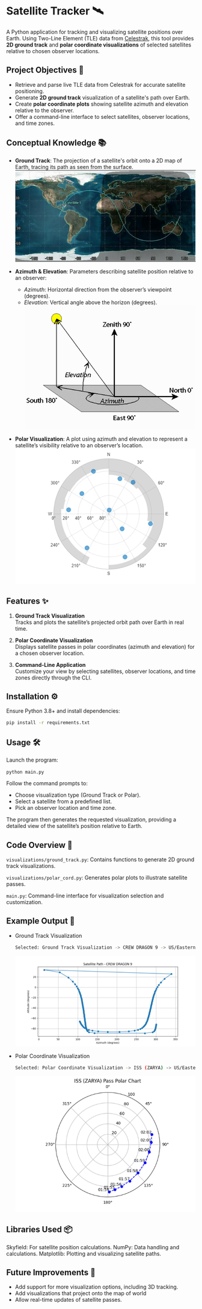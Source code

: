 # Satellite Tracker 🛰️

A Python application for tracking and visualizing satellite positions over Earth. Using Two-Line Element (TLE) data from [Celestrak](https://celestrak.com/), this tool provides **2D ground track** and **polar coordinate visualizations** of selected satellites relative to chosen observer locations.

## Project Objectives 📌

- Retrieve and parse live TLE data from Celestrak for accurate satellite positioning.
- Generate **2D ground track** visualization of a satellite's path over Earth.
- Create **polar coordinate plots** showing satellite azimuth and elevation relative to the observer.
- Offer a command-line interface to select satellites, observer locations, and time zones.

## Conceptual Knowledge 📚

- **Ground Track**: The projection of a satellite's orbit onto a 2D map of Earth, tracing its path as seen from the surface.
![Ground Track Example](img/info/ground_track.jpg)

- **Azimuth & Elevation**: Parameters describing satellite position relative to an observer:
  - *Azimuth*: Horizontal direction from the observer’s viewpoint (degrees).
  - *Elevation*: Vertical angle above the horizon (degrees).
![Azimuth and Elevation](img/info/az_elevation.gif)

- **Polar Visualization**: A plot using azimuth and elevation to represent a satellite’s visibility relative to an observer’s location.
![Polar Plot Example](img/info/polar_plot.png)

## Features ✨

1. **Ground Track Visualization**  
   Tracks and plots the satellite’s projected orbit path over Earth in real time.

2. **Polar Coordinate Visualization**  
   Displays satellite passes in polar coordinates (azimuth and elevation) for a chosen observer location.

3. **Command-Line Application**  
   Customize your view by selecting satellites, observer locations, and time zones directly through the CLI.

## Installation ⚙️

Ensure Python 3.8+ and install dependencies:
```bash
pip install -r requirements.txt
```

## Usage 🛠️

Launch the program:

`python main.py`

Follow the command prompts to:

- Choose visualization type (Ground Track or Polar).
- Select a satellite from a predefined list.
- Pick an observer location and time zone.

The program then generates the requested visualization, providing a detailed view of the satellite’s position relative to Earth.

## Code Overview 🧩

`visualizations/ground_track.py`: Contains functions to generate 2D ground track visualizations.

`visualizations/polar_cord.py`: Generates polar plots to illustrate satellite passes.

`main.py`: Command-line interface for visualization selection and customization.

## Example Output 📸

- Ground Track Visualization
  ```bash
  Selected: Ground Track Visualization -> CREW DRAGON 9 -> US/Eastern -> Toronto`
  ```
  ![Ground Track Visualization Example](img/demo/ground_track_demoplt.png)
  

- Polar Coordinate Visualization
  ```bash
  Selected: Polar Coordinate Visualization -> ISS (ZARYA) -> US/Eastern -> Hong Kong
  ```
  ![Polar Coordinate Visualization Example](img/demo/polar_cord_demoplt.png)

## Libraries Used 📦

Skyfield: For satellite position calculations.
NumPy: Data handling and calculations.
Matplotlib: Plotting and visualizing satellite paths.

## Future Improvements 🚀

- Add support for more visualization options, including 3D tracking.
- Add visualizations that project onto the map of world
- Allow real-time updates of satellite passes.

